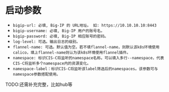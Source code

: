 # 启动参数

* `bigip-url: 必填, Big-IP 的 URL地址。 如: https://10.10.10.10:8443 `
* `bigip-username: 必填, Big-IP 用户的账号名。`
* `bigip-password: 必填, Big-IP 相应账号的密码。`
* `log-level: 可选。输出日志的级别。`
* `flannel-name: 可选。默认值为空。若不填flannel-name，则默认该k8s环境使用calico，填上flannel-name则认为该k8s环境使用flannel插件。`
* `namespace: 标识CIS-C将监听的namespace名称。可以填入多行--namespace，代表CIS-C将监听多个namespace内的资源变化。 `
* `namespace-label：标识CIS-C将监听该label筛选后的namespaces。该参数可与namespace参数搭配使用。`



TODO:还需补充完整，比如hub等
